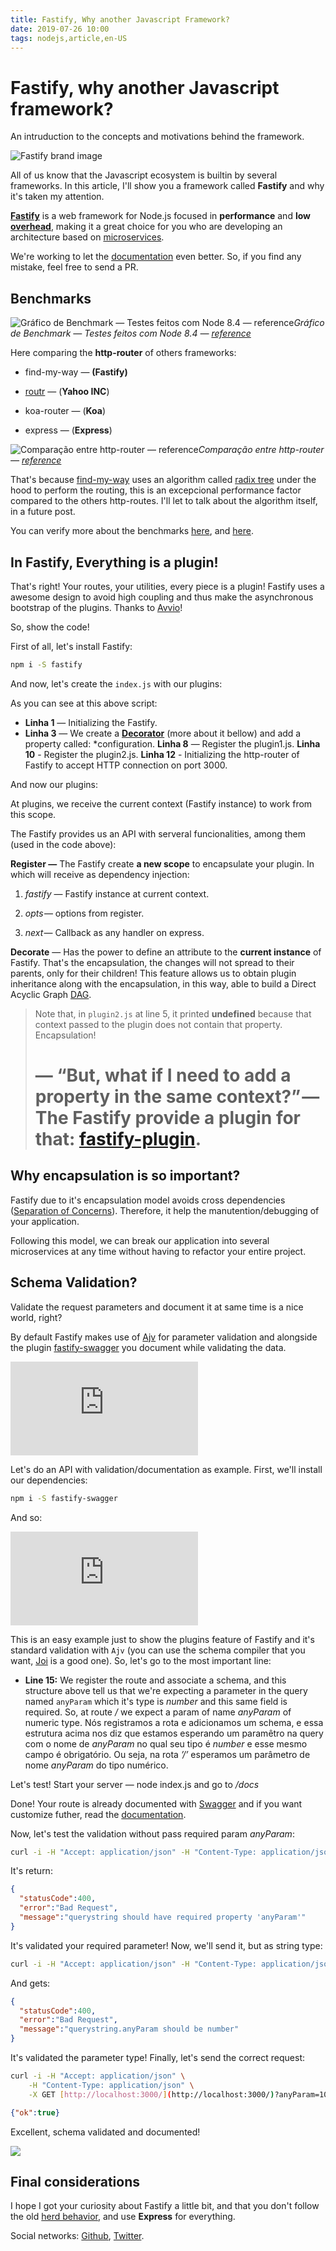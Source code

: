 ```yaml
---
title: Fastify, Why another Javascript Framework?
date: 2019-07-26 10:00
tags: nodejs,article,en-US
---
```


# Fastify, why another Javascript framework?

An intruduction to the concepts and motivations behind the framework.

![Fastify brand image](https://cdn-images-1.medium.com/max/4800/0*my2MwgjbxHWLU45c.png)

All of us know that the Javascript ecosystem is builtin by several frameworks. In this article, I'll show you a framework called **Fastify** and why it's taken my attention.

[**Fastify**](https://github.com/fastify/fastify) is a web framework for Node.js focused in **performance** and **low [overhead](https://en.wikipedia.org/wiki/Overhead_(computing))**, making it a great choice for you who are developing an architecture based on [microservices](https://en.wikipedia.org/wiki/Microservices).

We're working to let the [documentation](https://github.com/fastify/fastify#documentation) even better. So, if you find any mistake, feel free to send a PR.

## Benchmarks

![Gráfico de Benchmark — Testes feitos com Node 8.4 — [reference](https://www.nearform.com/blog/reaching-ludicrous-speed-with-fastify/)](https://cdn-images-1.medium.com/max/2000/1*O9vo3b_G0gf8PM1xpaZl0w.png)*Gráfico de Benchmark — Testes feitos com Node 8.4 — [reference](https://www.nearform.com/blog/reaching-ludicrous-speed-with-fastify/)*

Here comparing the **http-router** of others frameworks:

* find-my-way — **(Fastify)**

* [routr](https://github.com/yahoo/routr) — (**Yahoo INC**)

* koa-router — (**Koa**)

* express — (**Express**)

![Comparação entre http-router — [reference](https://www.nearform.com/blog/reaching-ludicrous-speed-with-fastify/)](https://cdn-images-1.medium.com/max/2000/1*8Ist58BSMOFPHnl-VPYsAA.png)*Comparação entre http-router — [reference](https://www.nearform.com/blog/reaching-ludicrous-speed-with-fastify/)*

That's because [find-my-way](https://github.com/delvedor/find-my-way) uses an algorithm called [radix tree](https://en.wikipedia.org/wiki/Radix_tree) under the hood to perform the routing, this is an excepcional performance factor compared to the others http-routes. I'll let to talk about the algorithm itself, in a future post.

You can verify more about the benchmarks [here](https://www.fastify.io/benchmarks/), and [here](https://www.nearform.com/blog/reaching-ludicrous-speed-with-fastify/).

## In Fastify, Everything is a plugin!

That's right! Your routes, your utilities, every piece is a plugin! Fastify uses a awesome design to avoid high coupling and thus make the asynchronous bootstrap of the plugins. Thanks to [Avvio](https://github.com/mcollina/avvio)!

So, show the code!

First of all, let's install Fastify:
```sh
npm i -S fastify
```

And now, let's create the `index.js` with our plugins:

<script src="https://gist.github.com/RafaelGSS/e951398544cf06e8538774d546d091c1.js"></script>

As you can see at this above script:

* **Linha 1** — Initializing the Fastify.
* **Linha 3** — We create a [**Decorator**](https://github.com/fastify/fastify/blob/master/docs/Decorators.md) (more about it bellow) and add a property called: *configuration.
**Linha 8** — Register the plugin1.js.
**Linha 10** - Register the plugin2.js.
**Linha 12** - Initializing the http-router of Fastify to accept HTTP connection on port 3000.

And now our plugins:

<script src="https://gist.github.com/RafaelGSS/55653247c21ec4397cf4abd9438baecd.js"></script>

At plugins, we receive the current context (Fastify instance) to work from this scope.

The Fastify provides us an API with serveral funcionalities, among them (used in the code above):

**Register —** The Fastify create **a new scope** to encapsulate your plugin. In which will receive as dependency injection:

1. *fastify* — Fastify instance at current context.

1. *opts* — options from register.

1. *next* — Callback as any handler on express.

**Decorate** — Has the power to define an attribute to the **current instance** of Fastify. That's the encapsulation, the changes will not spread to their parents, only for their children! This feature allows us to obtain plugin inheritance along with the encapsulation, in this way, able to build a Direct Acyclic Graph [DAG](https://en.wikipedia.org/wiki/Directed_acyclic_graph).

> Note that, in `plugin2.js` at line 5, it printed **undefined** because that context passed to the plugin does not contain that property. Encapsulation!
> # — __“But, what if I need to add a property in the same context?”__ — The Fastify provide a plugin for that: [**fastify-plugin**](https://www.npmjs.com/package/fastify-plugin).

## Why encapsulation is so important?

Fastify due to it's encapsulation model avoids cross dependencies ([Separation of Concerns](https://en.wikipedia.org/wiki/Separation_of_concerns)). Therefore, it help the manutention/debugging of your application.

Following this model, we can break our application into several microservices at any time without having to refactor your entire project.

## Schema Validation?

Validate the request parameters and document it at same time is a nice world, right?

By default Fastify makes use of [Ajv](https://github.com/epoberezkin/ajv) for parameter validation and alongside the plugin [fastify-swagger](https://github.com/fastify/fastify-swagger) you document while validating the data.

<iframe src="https://medium.com/media/623d47fcd337825013d008952fdd8079" frameborder=0></iframe>

Let's do an API with validation/documentation as example.
First, we'll install our dependencies:

```sh
npm i -S fastify-swagger
```

And so:

<iframe src="https://medium.com/media/aea8e965500546aecfed89074f112c80" frameborder=0></iframe>

This is an easy example just to show the plugins feature of Fastify and it's standard validation with `Ajv` (you can use the schema compiler that you want, [Joi](https://github.com/hapijs/joi) is a good one). So, let's go to the most important line:

* **Line 15:** We register the route and associate a schema, and this structure above tell us that we're expecting a parameter in the query named `anyParam` which it's type is *number* and this same field is required. So, at route */* we expect a param of name *anyParam* of numeric type. Nós registramos a rota e adicionamos um schema, e essa estrutura acima nos diz que estamos esperando um paramêtro na query com o nome de *anyParam* no qual seu tipo é *number* e esse mesmo campo é obrigatório. Ou seja, na rota *’/’* esperamos um parâmetro de nome *anyParam* do tipo numérico.

Let's test! Start your server — node index.js and go to */docs*

Done! Your route is already documented with [Swagger](https://swagger.io/) and if you want customize futher, read the [documentation](https://github.com/fastify/fastify-swagger).

Now, let's test the validation without pass required param *anyParam*:

```sh
curl -i -H "Accept: application/json" -H "Content-Type: application/json" -X GET http://localhost:3000/
```

It's return:

```json
{
  "statusCode":400,
  "error":"Bad Request",
  "message":"querystring should have required property 'anyParam'"
}
```

It's validated your required parameter! Now, we'll send it, but as string type:

```sh
curl -i -H "Accept: application/json" -H "Content-Type: application/json" -X GET [http://localhost:3000/](http://localhost:3000/)?anyParam=stringQualquer
```

And gets:

```json
{
  "statusCode":400,
  "error":"Bad Request",
  "message":"querystring.anyParam should be number"
}
```

It's validated the parameter type! Finally, let's send the correct request:

```sh
curl -i -H "Accept: application/json" \
    -H "Content-Type: application/json" \
    -X GET [http://localhost:3000/](http://localhost:3000/)?anyParam=10
```

```json
{"ok":true}
```

Excellent, schema validated and documented!

![](https://cdn-images-1.medium.com/max/2000/1*LXYBULSDZT9a-aNpxQf1Sg.gif)

## Final considerations

I hope I got your curiosity about Fastify a little bit, and that you don't follow the old [herd behavior](https://en.wikipedia.org/wiki/Herd_behavior), and use **Express** for everything.

Social networks: [Github](https://github.com/RafaelGSS), [Twitter](https://twitter.com/_rafaelgss).
